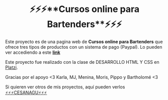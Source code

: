 <h1 align="center">⚡⚡⚡**Cursos online para Bartenders**⚡⚡⚡</h1>

Este proyecto es de una pagina web de **Cursos online para Bartenders** que ofrece tres tipos de productos con un sistema de pago (Paypal). Lo pueden ver accediendo a este <a target="_blank" href="https://cesanagu.github.io/htmlycss-rulotico/htmlycss.html">**link**</a>

Este proyecto fue realizado con la clase de DESARROLLO HTML Y CSS en <a target="_blank" href="https://platzi.com/@CesarAguilar93/">Platzi</a>.

Gracias por el apoyo <3 Karla, MJ, Menina, Moris, Pippo y Bartholomé <3

Si quieren ver otros de mis proyectos, aquí pueden verlos <a target="_blank" href="https://github.com/cesanagu">⚡⚡⚡CESANAGU⚡⚡⚡</a>
